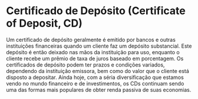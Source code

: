 # Certificado de Depósito (Certificate of Deposit, CD)

Um certificado de depósito geralmente é emitido por bancos e outras instituições financeiras quando um cliente faz um depósito substancial. Este depósito é então deixado nas mãos da instituição para uso, enquanto o cliente recebe um prêmio de taxa de juros baseado em porcentagem. Os certificados de depósito podem ter prazos e condições variados, dependendo da instituição emissora, bem como do valor que o cliente está disposto a depositar. Ainda hoje, com a séria diversificação que estamos vendo no mundo financeiro e de investimentos, os CDs continuam sendo uma das formas mais populares de obter renda passiva de suas economias.
